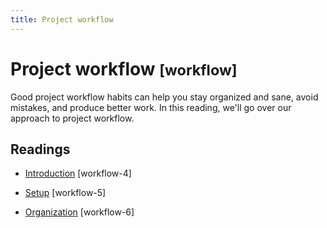 ```yaml
---
title: Project workflow
---
```


<!-- Generated automatically from project-workflow.yml. Do not edit by hand -->

# Project workflow <small class='workflow'>[workflow]</small>


Good project workflow habits can help you stay organized and sane, avoid mistakes,
and produce better work. In this reading, we'll go over our approach to project
workflow.

## Readings

  * [Introduction](https://dcl-workflow.stanford.edu/project-workflow.html) [workflow-4]

  * [Setup](https://dcl-workflow.stanford.edu/project-setup.html) [workflow-5]

  * [Organization](https://dcl-workflow.stanford.edu/organization.html) [workflow-6]


